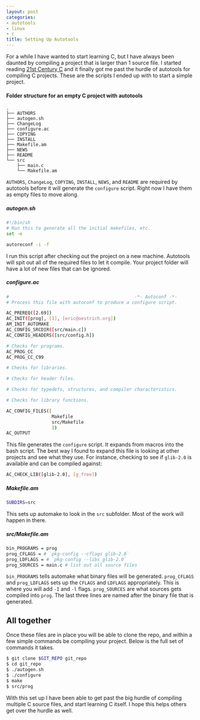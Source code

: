 ```yaml
---
layout: post
categories:
- autotools
- linux
- c
title: Setting Up Autotools
---
```


For a while I have wanted to start learning C, but I have always been daunted by compiling a project that is larger than 1 source file. I started reading [21st Century C][century-c] and it finally got me past the hurdle of autotools for compiling C projects. These are the scripts I ended up with to start a simple project.

#### Folder structure for an empty C project with autotools

```
.
├── AUTHORS
├── autogen.sh
├── ChangeLog
├── configure.ac
├── COPYING
├── INSTALL
├── Makefile.am
├── NEWS
├── README
└── src
    ├── main.c
    └── Makefile.am
```

`AUTHORS`, `ChangeLog`, `COPYING`, `INSTALL`, `NEWS`, and `README` are required by autotools before it will generate the `configure` script. Right now I have them as empty files to move along.

##### autogen.sh

``` bash
#!/bin/sh
# Run this to generate all the initial makefiles, etc.
set -e

autoreconf -i -f
```

I run this script after checking out the project on a new machine. Autotools will spit out all of the required files to let it compile. Your project folder will have a lot of new files that can be ignored.

##### configure.ac

``` bash
#                                               -*- Autoconf -*-
# Process this file with autoconf to produce a configure script.

AC_PREREQ([2.69])
AC_INIT([prog], [1], [eric@oestrich.org])
AM_INIT_AUTOMAKE
AC_CONFIG_SRCDIR([src/main.c])
AC_CONFIG_HEADERS([src/config.h])

# Checks for programs.
AC_PROG_CC
AC_PROG_CC_C99

# Checks for libraries.

# Checks for header files.

# Checks for typedefs, structures, and compiler characteristics.

# Checks for library functions.

AC_CONFIG_FILES([
                 Makefile
                 src/Makefile
                 ])
AC_OUTPUT
```

This file generates the `configure` script. It expands from macros into the bash script. The best way I found to expand this file is looking at other projects and see what they use. For instance, checking to see if `glib-2.0` is available and can be compiled against:

```bash
AC_CHECK_LIB([glib-2.0], [g_free])
```

##### Makefile.am

``` bash
SUBDIRS=src
```

This sets up automake to look in the `src` subfolder. Most of the work will happen in there.

##### src/Makefile.am

``` bash
bin_PROGRAMS = prog
prog_CFLAGS = # `pkg-config --cflags glib-2.0`
prog_LDFLAGS = # `pkg-config --libs glib-2.0`
prog_SOURCES = main.c # list out all source files
```

`bin_PROGRAMS` tells automake what binary files will be generated. `prog_CFLAGS` and `prog_LDFLAGS` sets up the `CFLAGS` and `LDFLAGS` appropriately. This is where you will add `-I` and `-l` flags. `prog_SOURCES` are what sources gets compiled into `prog`. The last three lines are named after the binary file that is generated.

## All together

Once these files are in place you will be able to clone the repo, and within a few simple commands be compiling your project. Below is the full set of commands it takes.

``` bash
$ git clone $GIT_REPO git_repo
$ cd git_repo
$ ./autogen.sh
$ ./configure
$ make
$ src/prog
```

With this set up I have been able to get past the big hurdle of compiling multiple C source files, and start learning C itself. I hope this helps others get over the hurdle as well.

[century-c]: http://shop.oreilly.com/product/0636920033677.do
